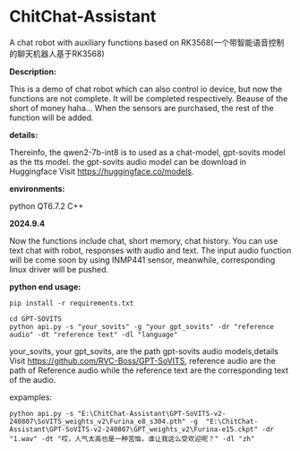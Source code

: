 # ChitChat-Assistant
A chat robot with auxiliary functions based on RK3568(一个带智能语音控制的聊天机器人基于RK3568)

**Description:**

This is a demo of chat robot which can also control io device, but now the functions are not complete. It will be completed respectively. Beause of the short of money haha... When the sensors are purchased, the rest of the function will be added.

**details:**

Thereinfo, the qwen2-7b-int8 is to used as a chat-model, gpt-sovits model as the tts model. the gpt-sovits audio model can be download in Huggingface Visit https://huggingface.co/models.

**environments:** 

python QT6.7.2 C++

**2024.9.4**

Now the functions include chat, short memory, chat history. You can use text chat with robot, responses with audio and text. The input audio function will be come soon by using INMP441 sensor, meanwhile, corresponding linux driver will be pushed.

**python end usage:**
```
pip install -r requirements.txt
```
```
cd GPT-SOVITS
python api.py -s "your_sovits" -g "your gpt_sovits" -dr "reference audio" -dt "reference text" -dl "language"
```
your_sovits, your gpt_sovits, are the path gpt-sovits audio models,details Visit https://github.com/RVC-Boss/GPT-SoVITS, reference audio are the path of Reference audio while the reference text are the corresponding text of the audio.

expamples:
```
python api.py -s "E:\ChitChat-Assistant\GPT-SoVITS-v2-240807\SoVITS_weights_v2\Furina_e8_s304.pth" -g  "E:\ChitChat-Assistant\GPT-SoVITS-v2-240807\GPT_weights_v2\Furina-e15.ckpt" -dr "1.wav" -dt "哎，人气太高也是一种苦恼，谁让我这么受欢迎呢？" -dl "zh"
```
